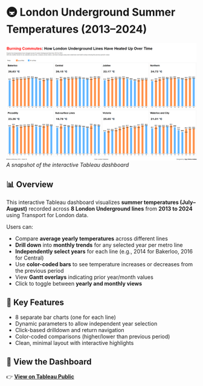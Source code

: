 # 🚇 London Underground Summer Temperatures (2013–2024)

![Snapshot](Snapshot.png)  
*A snapshot of the interactive Tableau dashboard*

## 📊 Overview

This interactive Tableau dashboard visualizes **summer temperatures (July–August)** recorded across **8 London Underground lines** from **2013 to 2024** using Transport for London data.

Users can:
- Compare **average yearly temperatures** across different lines
- **Drill down** into **monthly trends** for any selected year per metro line
- **Independently select years** for each line (e.g., 2014 for Bakerloo, 2016 for Central)
- Use **color-coded bars** to see temperature increases or decreases from the previous period
- View **Gantt overlays** indicating prior year/month values
- Click to toggle between **yearly and monthly views**

## 📍 Key Features
- 8 separate bar charts (one for each line)
- Dynamic parameters to allow independent year selection
- Click-based drilldown and return navigation
- Color-coded comparisons (higher/lower than previous period)
- Clean, minimal layout with interactive highlights

## 🔗 View the Dashboard

👉 [**View on Tableau Public**](hhttps://public.tableau.com/views/LondonUndergroundTemperaturesMOM2025W30/LondonTemps?:language=en-US&:sid=&:redirect=auth&:display_count=n&:origin=viz_share_link)

